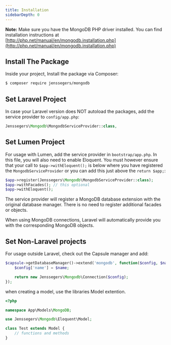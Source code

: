 ```yaml
---
title: Installation
sidebarDepth: 0
---
```

**Note:** Make sure you have the MongoDB PHP driver installed.
You can find installation instructions at [http://php.net/manual/en/mongodb.installation.php](http://php.net/manual/en/mongodb.installation.php)
## Install The Package
Inside your project, Install the package via Composer:
```bash
$ composer require jenssegers/mongodb
```

## Set Laravel Project
In case your Laravel version does NOT autoload the packages, add the service provider to `config/app.php`:
```php
Jenssegers\Mongodb\MongodbServiceProvider::class,
```

## Set Lumen Project
For usage with Lumen, add the service provider in `bootstrap/app.php`. In this file, you will also need to enable Eloquent. You must however ensure that your call to `$app->withEloquent();` is below where you have registered the `MongodbServiceProvider` or you can add this just above the `return $app;`:
```php
$app->register(Jenssegers\Mongodb\MongodbServiceProvider::class);
$app->withFacades(); // this optional
$app->withEloquent();
```

The service provider will register a MongoDB database extension with the original database manager. There is no need to register additional facades or objects.

When using MongoDB connections, Laravel will automatically provide you with the corresponding MongoDB objects.

## Set Non-Laravel projects
For usage outside Laravel, check out the Capsule manager and add:
```php
$capsule->getDatabaseManager()->extend('mongodb', function($config, $name) {
    $config['name'] = $name;

    return new Jenssegers\Mongodb\Connection($config);
});
```

when creating a model, use the libraries Model extention.
```php
<?php

namespace App\Models\MongoDB;

use Jenssegers\Mongodb\Eloquent\Model;

class Test extends Model {
    // functions and methods
}
```